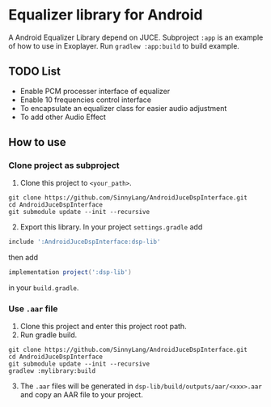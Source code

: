 # Equalizer library for Android 

A Android Equalizer Library depend on JUCE.
Subproject `:app` is an example of how to use in Exoplayer. Run `gradlew :app:build` to build example.  

## TODO List
 - Enable PCM processer interface of equalizer
 - Enable 10 frequencies control interface
 - To encapsulate an equalizer class for easier audio adjustment
 - To add other Audio Effect

## How to use

### Clone project as subproject
1. Clone this project to `<your_path>`.
```shell
git clone https://github.com/SinnyLang/AndroidJuceDspInterface.git
cd AndroidJuceDspInterface
git submodule update --init --recursive
```

2. Export this library. In your project `settings.gradle` add
```groovy
include ':AndroidJuceDspInterface:dsp-lib'
```
then add 
```groovy
implementation project(':dsp-lib')
```
in your `build.gradle`. 

### Use `.aar` file
1. Clone this project and enter this project root path.
2. Run gradle build. 
```shell
git clone https://github.com/SinnyLang/AndroidJuceDspInterface.git
cd AndroidJuceDspInterface
git submodule update --init --recursive
gradlew :mylibrary:build
```
3. The `.aar` files will be generated in `dsp-lib/build/outputs/aar/<xxx>.aar` and copy an AAR file to your project.